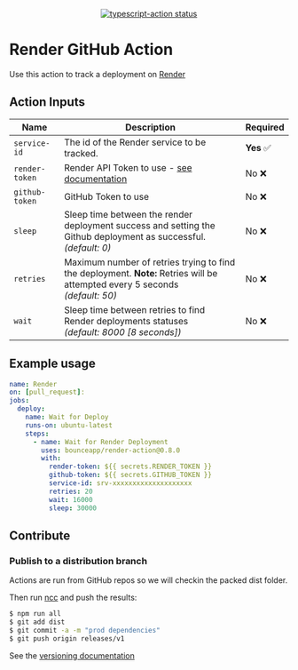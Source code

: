 <p align="center">
  <a href="https://github.com/Bounceapp/rendert-action/actions"><img alt="typescript-action status" src="https://github.com/Bounceapp/render-action/workflows/build/badge.svg"></a>
</p>

# Render GitHub Action

Use this action to track a deployment on [Render](https://render.com)

## Action Inputs

| Name | Description | Required |
| -----| ----------- | -------- |
| `service-id`   | The id of the Render service to be tracked. | **Yes** ✅ |
| `render-token` | Render API Token to use - [see documentation](https://render.com/docs/api#creating-an-api-key) | No ❌ |
| `github-token` | GitHub Token to use | No ❌ |
| `sleep`        | Sleep time between the render deployment success and setting the Github deployment as successful.<br/>*(default: 0)* | No ❌ |
| `retries`      | Maximum number of retries trying to find the deployment. **Note:** Retries will be attempted every 5 seconds</br>*(default: 50)* | No ❌ |
| `wait`         | Sleep time between retries to find Render deployments statuses<br/>*(default: 8000 [8 seconds])* | No ❌ |

## Example usage

```yaml
name: Render
on: [pull_request]:
jobs:
  deploy:
    name: Wait for Deploy
    runs-on: ubuntu-latest
    steps:
      - name: Wait for Render Deployment
        uses: bounceapp/render-action@0.8.0
        with:
          render-token: ${{ secrets.RENDER_TOKEN }}
          github-token: ${{ secrets.GITHUB_TOKEN }}
          service-id: srv-xxxxxxxxxxxxxxxxxxxx
          retries: 20
          wait: 16000
          sleep: 30000
```

## Contribute

### Publish to a distribution branch

Actions are run from GitHub repos so we will checkin the packed dist folder.

Then run [ncc](https://github.com/zeit/ncc) and push the results:

```bash
$ npm run all
$ git add dist
$ git commit -a -m "prod dependencies"
$ git push origin releases/v1
```

See the [versioning documentation](https://github.com/actions/toolkit/blob/master/docs/action-versioning.md)
